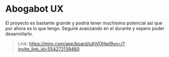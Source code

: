 # Abogabot UX

El proyecto es bastante grande y podría tener muchísimo potencial así que por ahora es lo que tengo. Seguiré avanzando en el durante y espero poder desarrollarlo.

> Link: https://miro.com/app/board/uXjVOHwl9vo=/?invite_link_id=554272139460
